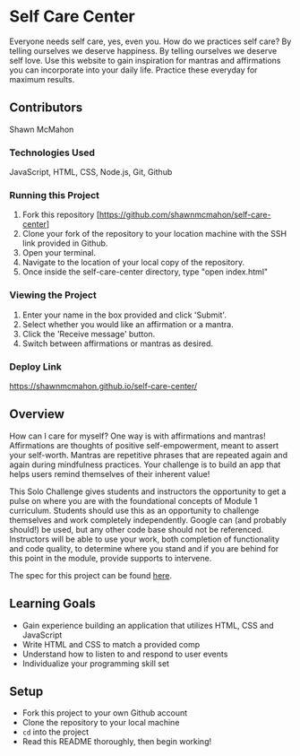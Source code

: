 # Self Care Center

Everyone needs self care, yes, even you. How do we practices
self care? By telling ourselves we deserve happiness. By telling ourselves we deserve self love. Use this website to gain inspiration for mantras and affirmations you can incorporate into your daily life. Practice these
everyday for maximum results.

## Contributors

Shawn McMahon

### Technologies Used

JavaScript, HTML, CSS, Node.js, Git, Github

### Running this Project
1. Fork this repository [https://github.com/shawnmcmahon/self-care-center]
2. Clone your fork of the repository to your location machine with the SSH
link provided in Github.
3. Open your terminal.
4. Navigate to the location of your local copy of the repository.
5. Once inside the self-care-center directory, type "open index.html"

### Viewing the Project
1. Enter your name in the box provided and click 'Submit'.
2. Select whether you would like an affirmation or a mantra.
3. Click the 'Receive message' button.
4. Switch between affirmations or mantras as desired.

### Deploy Link

https://shawnmcmahon.github.io/self-care-center/


## Overview
How can I care for myself? One way is with affirmations and mantras!
Affirmations are thoughts of positive self-empowerment, meant to assert your self-worth.
Mantras are repetitive phrases that are repeated again and again during mindfulness practices. Your challenge is to build an app that helps users remind themselves of their inherent value!

This Solo Challenge gives students and instructors the opportunity to get a pulse on where you are with the foundational concepts of Module 1 curriculum. Students should use this as an opportunity to challenge themselves and work completely independently. Google can (and probably should!) be used, but any other code base should not be referenced. Instructors will be able to use your work, both completion of functionality and code quality, to determine where you stand and if you are behind for this point in the module, provide supports to intervene.

The spec for this project can be found [here](https://frontend.turing.io/projects/module-1/self-care-center.html).

## Learning Goals

- Gain experience building an application that utilizes HTML, CSS and JavaScript
- Write HTML and CSS to match a provided comp
- Understand how to listen to and respond to user events
- Individualize your programming skill set

## Setup

- Fork this project to your own Github account
- Clone the repository to your local machine
- `cd` into the project
- Read this README thoroughly, then begin working!
